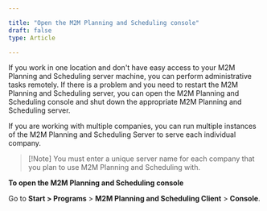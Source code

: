 ```yaml
---

title: "Open the M2M Planning and Scheduling console"
draft: false
type: Article

---
```


If you work in one location and don't have easy access to your M2M Planning and Scheduling server machine, you can perform administrative tasks remotely. If there is a problem and you need to restart the M2M Planning and Scheduling server, you can open the M2M Planning and Scheduling console and shut down the appropriate M2M Planning and Scheduling server.

If you are working with multiple companies, you can run multiple instances of the M2M Planning and Scheduling Server to serve each individual company.

> [!Note] You must enter a unique server name for each company that you plan to use M2M Planning and Scheduling with.

**To open the M2M Planning and Scheduling console**

Go to **Start > Programs** > **M2M Planning and Scheduling Client** > **Console**.

